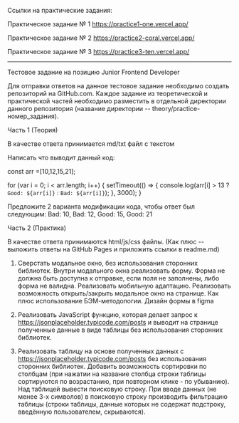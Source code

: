 Ссылки на практические задания:

Практическое задание № 1
https://practice1-one.vercel.app/

Практическое задание № 2
https://practice2-coral.vercel.app/

Практическое задание № 3
https://practice3-ten.vercel.app/

---

Тестовое задание на позицию Junior Frontend Developer

Для отправки ответов на данное тестовое задание необходимо создать репозиторий на GitHub.com. Каждое задание из теоретической и практической частей необходимо разместить в отдельной директории данного репозитория (название директории -- theory/practice-номер_задания).

Часть 1 (Теория)

В качестве ответа принимается md/txt файл с текстом

Написать что выводит данный код:

const arr =[10,12,15,21];

for (var i = 0; i < arr.length; i++) {
setTimeout(() => {
console.log(arr[i] > 13 ? `Good: ${arr[i]}` : `Bad: ${arr[i]}`);
}, 3000);
}

Предложите 2 варианта модификации кода, чтобы ответ был следующим: Bad: 10, Bad: 12, Good: 15, Good: 21

Часть 2 (Практика)

В качестве ответа принимаются html/js/css файлы. (Как плюс -- выложить ответы на GitHub Pages и приложить ссылки в readme.md)

1. Сверстать модальное окно, без использования сторонних библиотек. Внутри модального окна реализовать форму. Форма не должна быть доступна к отправке, если поля не заполнены, либо форма не валидна. Реализовать мобильную адаптацию. Реализовать возможность открыть/закрыть модальное окно на странице. Как плюс использование БЭМ-методологии. Дизайн формы в figma

2. Реализовать JavaScript функцию, которая делает запрос к https://jsonplaceholder.typicode.com/posts и выводит на странице полученные данные в виде таблицы без использования сторонних библиотек.

3. Реализовать таблицу на основе полученных данных с https://jsonplaceholder.typicode.com/posts без использования сторонних библиотек. Добавить возможность сортировки по столбцам (при нажатии на название столбца строки таблицы сортируются по возрастанию, при повторном клике - по убыванию). Над таблицей вывести поисковую строку. При вводе данных (не менее 3-х символов) в поисковую строку производить фильтрацию таблицы (строки таблицы, данные которых не содержат подстроку, введённую пользователем, скрываются).
